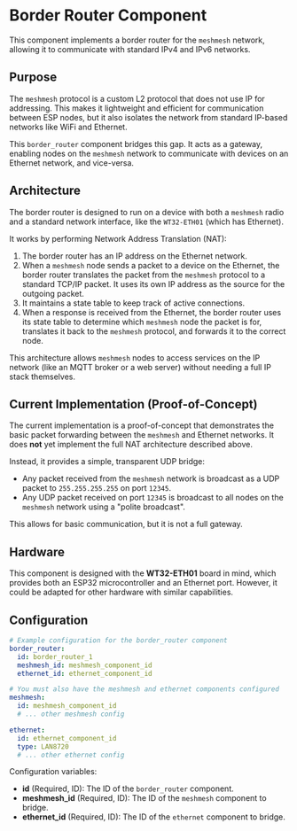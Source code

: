 # Border Router Component

This component implements a border router for the `meshmesh` network, allowing it to communicate with standard IPv4 and IPv6 networks.

## Purpose

The `meshmesh` protocol is a custom L2 protocol that does not use IP for addressing. This makes it lightweight and efficient for communication between ESP nodes, but it also isolates the network from standard IP-based networks like WiFi and Ethernet.

This `border_router` component bridges this gap. It acts as a gateway, enabling nodes on the `meshmesh` network to communicate with devices on an Ethernet network, and vice-versa.

## Architecture

The border router is designed to run on a device with both a `meshmesh` radio and a standard network interface, like the `WT32-ETH01` (which has Ethernet).

It works by performing Network Address Translation (NAT):

1.  The border router has an IP address on the Ethernet network.
2.  When a `meshmesh` node sends a packet to a device on the Ethernet, the border router translates the packet from the `meshmesh` protocol to a standard TCP/IP packet. It uses its own IP address as the source for the outgoing packet.
3.  It maintains a state table to keep track of active connections.
4.  When a response is received from the Ethernet, the border router uses its state table to determine which `meshmesh` node the packet is for, translates it back to the `meshmesh` protocol, and forwards it to the correct node.

This architecture allows `meshmesh` nodes to access services on the IP network (like an MQTT broker or a web server) without needing a full IP stack themselves.

## Current Implementation (Proof-of-Concept)

The current implementation is a proof-of-concept that demonstrates the basic packet forwarding between the `meshmesh` and Ethernet networks. It does **not** yet implement the full NAT architecture described above.

Instead, it provides a simple, transparent UDP bridge:
-   Any packet received from the `meshmesh` network is broadcast as a UDP packet to `255.255.255.255` on port `12345`.
-   Any UDP packet received on port `12345` is broadcast to all nodes on the `meshmesh` network using a "polite broadcast".

This allows for basic communication, but it is not a full gateway.

## Hardware

This component is designed with the **WT32-ETH01** board in mind, which provides both an ESP32 microcontroller and an Ethernet port. However, it could be adapted for other hardware with similar capabilities.

## Configuration

```yaml
# Example configuration for the border_router component
border_router:
  id: border_router_1
  meshmesh_id: meshmesh_component_id
  ethernet_id: ethernet_component_id

# You must also have the meshmesh and ethernet components configured
meshmesh:
  id: meshmesh_component_id
  # ... other meshmesh config

ethernet:
  id: ethernet_component_id
  type: LAN8720
  # ... other ethernet config
```

Configuration variables:

*   **id** (Required, ID): The ID of the `border_router` component.
*   **meshmesh_id** (Required, ID): The ID of the `meshmesh` component to bridge.
*   **ethernet_id** (Required, ID): The ID of the `ethernet` component to bridge.

